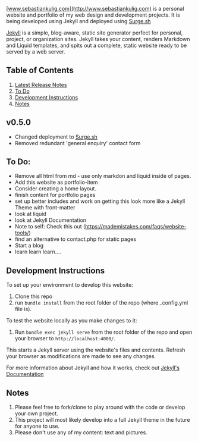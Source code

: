 [www.sebastiankulig.com](http://www.sebastiankulig.com) is a personal website and portfolio of my web design and development projects. It is being developed using Jekyll and deployed using [Surge.sh](www.surge.sh)

[Jekyll](https://jekyllrb.com/) is a simple, blog-aware, static site generator perfect for personal, project, or organization sites. Jekyll takes your content, renders Markdown and Liquid templates, and spits out a complete, static website ready to be served by a web server. 

## Table of Contents

1. [Latest Release Notes](#v050)
2. [To Do](#to-do)
3. [Development Instructions](#development-instructions)
4. [Notes](#notes)

## v0.5.0
* Changed deployment to [Surge.sh](www.surge.sh)
* Removed redundant 'general enquiry' contact form

## To Do:

* Remove all html from md - use only markdon and liquid inside of pages.
* Add this website as portfolio-item
* Consider creating a home layout.
* finish content for portfolio pages
* set up better includes and work on getting this look more like a Jekyll Theme with front-matter
* look at liquid
* look at Jekyll Documentation
* Note to self: Check this out (https://mademistakes.com/faqs/website-tools/)
* find an alternative to contact.php for static pages
* Start a blog
* learn learn learn....

## Development Instructions

To set up your environment to develop this website:
1. Clone this repo
2. run `bundle install` from the root folder of the repo (where _config.yml file is).

To test the website locally as you make changes to it:
1. Run `bundle exec jekyll serve` from the root folder of the repo and open your browser to `http://localhost:4000/`. 

This starts a Jekyll server using the website's files and contents. Refresh your browser as modifications are made to see any changes.

For more information about Jekyll and how it works, check out [Jekyll's Documentation](https://jekyllrb.com/)

## Notes
1. Please feel free to fork/clone to play around with the code or develop your own project.
2. This project will most likely develop into a full Jekyll theme in the future for anyone to use.
3. Please don't use any of my content: text and pictures.
